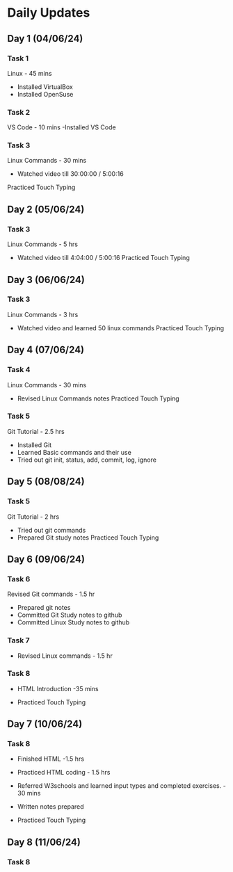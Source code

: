 # Daily Updates
## Day 1 (04/06/24)
### Task 1
Linux - 45 mins
- Installed VirtualBox
- Installed OpenSuse
### Task 2
VS Code - 10 mins
-Installed VS Code
### Task 3
Linux Commands - 30 mins
- Watched video till 30:00:00 / 5:00:16

Practiced Touch Typing

## Day 2 (05/06/24)
### Task 3
Linux Commands - 5 hrs
- Watched video till 4:04:00 / 5:00:16
Practiced Touch Typing

## Day 3 (06/06/24)
### Task 3
Linux Commands - 3 hrs
- Watched video and learned 50 linux commands
Practiced Touch Typing

## Day 4 (07/06/24)
### Task 4
Linux Commands - 30 mins
- Revised Linux Commands notes 
Practiced Touch Typing
### Task 5
Git Tutorial - 2.5 hrs
- Installed Git
- Learned Basic commands and their use
- Tried out git init, status, add, commit, log, ignore

## Day 5 (08/08/24)
### Task 5
Git Tutorial - 2 hrs
- Tried out git commands
- Prepared Git study notes
Practiced Touch Typing
## Day 6 (09/06/24)
### Task 6
Revised Git commands - 1.5 hr
- Prepared git notes
- Committed Git Study notes to github
- Committed Linux Study notes to github 
### Task 7
- Revised Linux commands - 1.5 hr
### Task 8
- HTML Introduction -35 mins

- Practiced Touch Typing

## Day 7 (10/06/24)
### Task 8
- Finished HTML -1.5 hrs

- Practiced HTML coding - 1.5 hrs

- Referred W3schools and learned input types and completed exercises. - 30 mins

- Written notes prepared 

- Practiced Touch Typing

## Day 8 (11/06/24)
### Task 8
